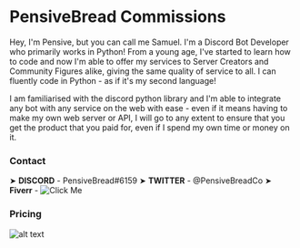 # PensiveBread Commissions

Hey, I'm Pensive, but you can call me Samuel. I'm a Discord Bot Developer who primarily works in Python! From a young age, I've started to learn how to code and now I'm able to offer my services to Server Creators and Community Figures alike, giving the same quality of service to all. I can fluently code in Python - as if it's my second language!

I am familiarised with the discord python library and I'm able to integrate any bot with any service on the web with ease - even if it means having to make my own web server or API, I will go to any extent to ensure that you get the product that you paid for, even if I spend my own time or money on it.

### Contact
➤ **DISCORD** - PensiveBread#6159
➤ **TWITTER** - @PensiveBreadCo
➤ **Fiverr** - ![Click Me](https://www.fiverr.com/inbox/pensivebread)

### Pricing
![alt text](https://x.sambh.xyz/a3bc094a86d8e643.png)
